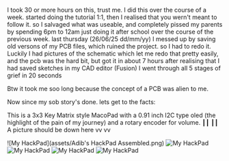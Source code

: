 I took 30 or more hours on this, trust me.
I did this over the course of a week.
started doing the tutorial 1:1, then I realised that you wern't meant to follow it.
so I salvaged what was useable, and completely pissed my parents by spending 6pm to 12am just doing it after school over the course of the previous week.
last thursday (26/06/25 dd/mm/yy) I messed up by saving old versons of my PCB files, which ruined the project. so I had to redo it.
Luckily I had pictures of the schematic which let me redo that pretty easily, and the pcb was the hard bit, but got it in about 7 hours after realising that I had saved sketches in my CAD editor (Fusion)
I went through all 5 stages of grief in 20 seconds

Btw it took me soo long because the concept of a PCB was alien to me.

Now since my sob story's done. lets get to the facts:

This is a 3x3 Key Matrix style MacoPad with a 0.91 inch I2C type oled (the highlight of the pain of my journey) and a rotary encoder for volume.
                              ┃┃ ┃┃
A picture should be down here vv vv

![My HackPad](assets/Adib's HackPad Assembled.png)
![My HackPad](Adibs_HackPad_Schematic.png)
![My HackPad](Adibs_HackPad_PCB.png)
![My HackPad](Adibs_HackPad_Case.png)
![My HackPad](Adibs_HackPad_Knob.png)
